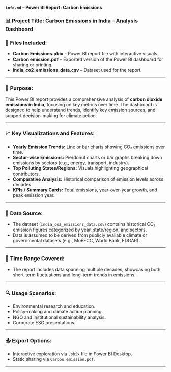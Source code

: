 **`info.md` – Power BI Report: Carbon Emissions**

### 📊 Project Title: **Carbon Emissions in India – Analysis Dashboard**

### 📁 Files Included:

* **Carbon Emissions.pbix** – Power BI report file with interactive visuals.
* **Carbon emission.pdf** – Exported version of the Power BI dashboard for sharing or printing.
* **india\_co2\_emissions\_data.csv** – Dataset used for the report.

---

### 📌 **Purpose:**

This Power BI report provides a comprehensive analysis of **carbon dioxide emissions in India**, focusing on key metrics over time. The dashboard is designed to help understand trends, identify key emission sources, and support decision-making for climate action.

---

### 📈 **Key Visualizations and Features:**

* **Yearly Emission Trends:** Line or bar charts showing CO₂ emissions over time.
* **Sector-wise Emissions:** Pie/donut charts or bar graphs breaking down emissions by sectors (e.g., energy, transport, industry).
* **Top Polluting States/Regions:** Visuals highlighting geographical contributors.
* **Comparative Analysis:** Historical comparison of emission levels across decades.
* **KPIs / Summary Cards:** Total emissions, year-over-year growth, and peak emission year.

---

### 🧩 **Data Source:**

* The dataset (`india_co2_emissions_data.csv`) contains historical CO₂ emission figures categorized by year, state/region, and sectors.
* Data is assumed to be derived from publicly available climate or governmental datasets (e.g., MoEFCC, World Bank, EDGAR).

---

### 📅 **Time Range Covered:**

* The report includes data spanning multiple decades, showcasing both short-term fluctuations and long-term trends in emissions.

---

### 🔍 **Usage Scenarios:**

* Environmental research and education.
* Policy-making and climate action planning.
* NGO and institutional sustainability analysis.
* Corporate ESG presentations.

---

### 📤 **Export Options:**

* Interactive exploration via `.pbix` file in Power BI Desktop.
* Static sharing via `Carbon emission.pdf`.

---
